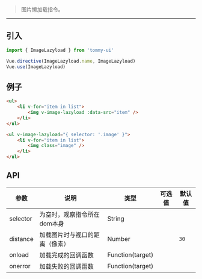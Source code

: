 > 图片懒加载指令。

-------------

## 引入

```javascript
import { ImageLazyload } from 'tommy-ui'

Vue.directive(ImageLazyload.name, ImageLazyload)
Vue.use(ImageLazyload)
```

## 例子

```html
<ul>
    <li v-for="item in list">
        <img v-image-lazyload :data-src="item" />
    </li>
</ul>
```

```html
<ul v-image-lazyload="{ selector: '.image' }">
    <li v-for="item in list">
        <img class="image" />
    </li>
</ul>
```

## API

| 参数 | 说明 | 类型 | 可选值 | 默认值 |
|-----|--------|------|------|---------|
| selector | 为空时，观察指令所在dom本身 | String | | |
| distance | 加载图片时与视口的距离（像素） | Number | | `30` |
| onload | 加载完成的回调函数 | Function(target) | | |
| onerror | 加载失败的回调函数 | Function(target) | | |
